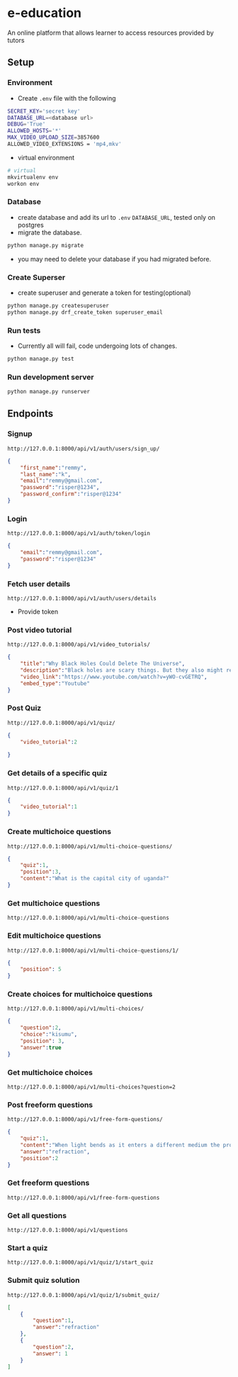 # e-education
An online platform that allows learner to access resources provided by tutors

## Setup
### Environment
- Create `.env` file with the following
```bash
SECRET_KEY='secret key'
DATABASE_URL=<database url>
DEBUG='True'
ALLOWED_HOSTS='*'
MAX_VIDEO_UPLOAD_SIZE=3857600
ALLOWED_VIDEO_EXTENSIONS = 'mp4,mkv'
```
- virtual environment
```bash
# virtual
mkvirtualenv env
workon env
```

### Database
- create database and add its url to `.env` `DATABASE_URL`, tested only on postgres
- migrate the database.
```bash
python manage.py migrate
```
- you may need to delete your database if you had migrated before.

### Create Superser
- create superuser and generate a token for testing(optional)
```bash
python manage.py createsuperuser
python manage.py drf_create_token superuser_email
```

### Run tests
- Currently all will fail, code undergoing lots of changes.
```bash
python manage.py test
```

### Run development server
```bash
python manage.py runserver
```

## Endpoints
### Signup
`http://127.0.0.1:8000/api/v1/auth/users/sign_up/`

```json
{
	"first_name":"remmy",
	"last_name":"k",
	"email":"remmy@gmail.com",
	"password":"risper@1234",
	"password_confirm":"risper@1234"
}
```

### Login 
`http://127.0.0.1:8000/api/v1/auth/token/login`

```json
{
    "email":"remmy@gmail.com",
	"password":"risper@1234"
}
```

### Fetch user details
`http://127.0.0.1:8000/api/v1/auth/users/details`
- Provide token

### Post video tutorial
`http://127.0.0.1:8000/api/v1/video_tutorials/`

```json
{
	"title":"Why Black Holes Could Delete The Universe",
	"description":"Black holes are scary things. But they also might reveal the true nature of the universe to us.",
	"video_link":"https://www.youtube.com/watch?v=yWO-cvGETRQ",
	"embed_type":"Youtube"
}
```

### Post Quiz
`http://127.0.0.1:8000/api/v1/quiz/`

```json
{
	"video_tutorial":2
	
}
```

### Get details of a specific quiz
`http://127.0.0.1:8000/api/v1/quiz/1`

```json 
{
	"video_tutorial":1
}
```

### Create multichoice questions
`http://127.0.0.1:8000/api/v1/multi-choice-questions/`

```json
{
	"quiz":1,
	"position":3,
	"content":"What is the capital city of uganda?"
}
```

### Get multichoice questions
`http://127.0.0.1:8000/api/v1/multi-choice-questions`

### Edit multichoice questions
`http://127.0.0.1:8000/api/v1/multi-choice-questions/1/`

```json
{
    "position": 5
}
```

### Create choices for multichoice questions
`http://127.0.0.1:8000/api/v1/multi-choices/`

```json
{
	"question":2,
	"choice":"kisumu",
	"position": 3,
	"answer":true
}
```

### Get multichoice choices
`http://127.0.0.1:8000/api/v1/multi-choices?question=2`

### Post freeform questions
`http://127.0.0.1:8000/api/v1/free-form-questions/`

```json
{
	"quiz":1,
	"content":"When light bends as it enters a different medium the process is known as what?",
	"answer":"refraction",
	"position":2
}
```

### Get freeform questions 
`http://127.0.0.1:8000/api/v1/free-form-questions`

### Get all questions 
`http://127.0.0.1:8000/api/v1/questions`

### Start a quiz
`http://127.0.0.1:8000/api/v1/quiz/1/start_quiz`

### Submit quiz solution
`http://127.0.0.1:8000/api/v1/quiz/1/submit_quiz/`

```json
[
	{
		"question":1,
		"answer":"refraction"
	},
	{
		"question":2,
		"answer": 1
	}
]
```

